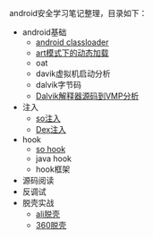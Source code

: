 android安全学习笔记整理，目录如下：

- android基础
    - [android classloader](https://github.com/BATTZION/AndroidSecNote/blob/master/android%E5%9F%BA%E7%A1%80/classloader.md)
    - [art模式下的动态加载](https://github.com/BATTZION/AndroidSecNote/blob/master/android%E5%9F%BA%E7%A1%80/ART%E6%A8%A1%E5%BC%8F%E4%B8%8BDex%E5%8A%A0%E8%BD%BD.md)
    - oat
    - davik虚拟机启动分析
    - dalvik字节码
    - [Dalvik解释器源码到VMP分析](https://github.com/BATTZION/AndroidSecNote/blob/master/android%E5%9F%BA%E7%A1%80/Dalvik%E8%A7%A3%E9%87%8A%E5%99%A8%E6%BA%90%E7%A0%81%E5%88%B0vmp.md)
- 注入
    - [so注入](https://github.com/BATTZION/AndroidSecNote/tree/master/%E6%B3%A8%E5%85%A5%E6%8A%80%E6%9C%AF/so%E6%B3%A8%E5%85%A5)
    - [Dex注入](https://github.com/BATTZION/AndroidSecNote/tree/master/%E6%B3%A8%E5%85%A5%E6%8A%80%E6%9C%AF/dex%E6%B3%A8%E5%85%A5)
- hook
    - [so hook]()
    - java hook
    - hook框架
- 源码阅读
- 反调试
- 脱壳实战
    - [ali脱壳](https://github.com/BATTZION/AndroidSecNote/tree/master/%E8%84%B1%E5%A3%B3/ali%E5%A3%B3%E5%AD%90)
    - [360脱壳](https://github.com/BATTZION/AndroidSecNote/tree/master/%E8%84%B1%E5%A3%B3/360%E5%A3%B3%E5%AD%90)